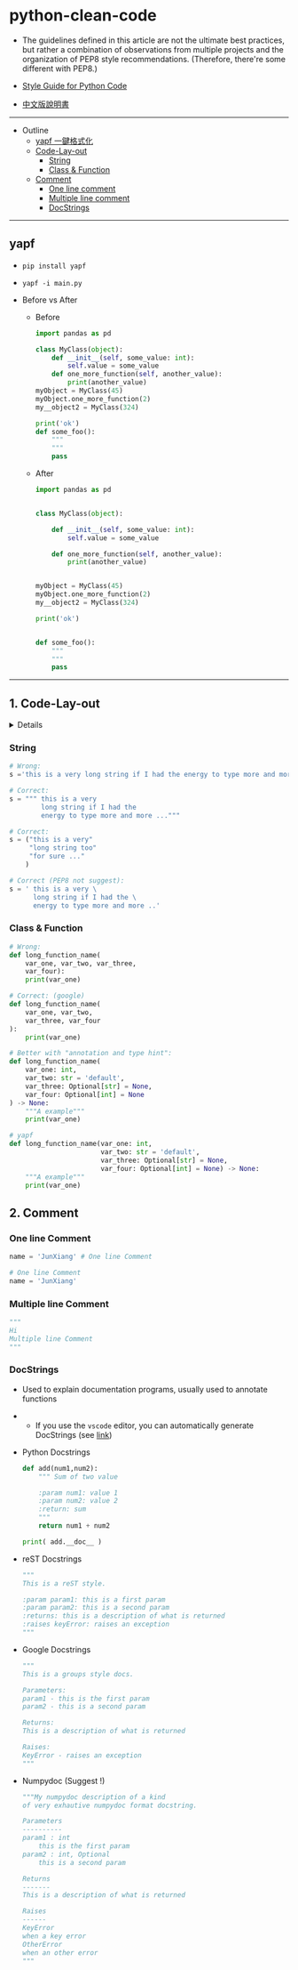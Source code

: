 # python-clean-code

* The guidelines defined in this article are not the ultimate best practices, but rather a combination of observations from multiple projects and the organization of PEP8 style recommendations. (Therefore, there're some different with PEP8.)

* [Style Guide for Python Code](https://peps.python.org/pep-0008/)

* [中文版說明書](./README_中文.md)

---

* Outline
    * [yapf 一鍵格式化](#yapf)
    * [Code-Lay-out](#1-code-lay-out)
        * [String](#string)
        * [Class & Function](#class--function)
    * [Comment](#2-comment)
        * [One line comment](#one-line-comment)
        * [Multiple line comment](#multiple-line-comment)
        * [DocStrings](#docstrings)

---

## yapf

* `pip install yapf`

* `yapf -i main.py`

* Before vs After

   * Before
      ```python
      import pandas as pd

      class MyClass(object):
          def __init__(self, some_value: int):
              self.value = some_value
          def one_more_function(self, another_value):
              print(another_value)
      myObject = MyClass(45)
      myObject.one_more_function(2)
      my__object2 = MyClass(324)

      print('ok')
      def some_foo():
          """
          """
          pass
      ```
   
   * After
      ```python
      import pandas as pd


      class MyClass(object):

          def __init__(self, some_value: int):
              self.value = some_value

          def one_more_function(self, another_value):
              print(another_value)


      myObject = MyClass(45)
      myObject.one_more_function(2)
      my__object2 = MyClass(324)

      print('ok')


      def some_foo():
          """
          """
          pass
      ```

---

## 1. Code-Lay-out

<details>
<summary>Details</summary>

* Python code layout style usually refers to the code style guidelines that Python programmers follow when writing Python programs, typically referred to as the PEP 8 guidelines.

* Here are several PEP 8 guidelines that Python programmers usually follow:

  * Use 4 spaces for indentation, not tabs.
  * Keep each line under 79 characters. For long lines, break them at parentheses and indent the continuation line with an additional 4 spaces.
  * Use spaces around binary operators, such as a + b.
  * Put commas at the end of the last item in a sequence, rather than on the next line. This makes it easier for version control systems to compare differences.
  * Leave two blank lines before class, function, and method definitions. Leave one blank line between methods in a class. Leave one blank line before defining local variables in a function or method.
  * Use UpperCamelCase style for class names, lower_case_with_underscores style for function and method names, and lower_case_with_underscores style for variable names.
  * Use triple quotes (""") for docstrings instead of single quotes (''). Docstrings should be indented the same as the code.

</details>

### String

```python
# Wrong:
s ='this is a very long string if I had the energy to type more and more ...'

# Correct:
s = """ this is a very
        long string if I had the
        energy to type more and more ..."""

# Correct:
s = ("this is a very"
     "long string too"
     "for sure ..."
    )

# Correct (PEP8 not suggest):
s = ' this is a very \
      long string if I had the \
      energy to type more and more ..'
```

### Class & Function

```python
# Wrong:
def long_function_name(
    var_one, var_two, var_three,
    var_four):
    print(var_one)

# Correct: (google)
def long_function_name(
    var_one, var_two,
    var_three, var_four
):
    print(var_one)

# Better with "annotation and type hint":
def long_function_name(
    var_one: int,
    var_two: str = 'default',
    var_three: Optional[str] = None,
    var_four: Optional[int] = None
) -> None:
    """A example"""
    print(var_one)

# yapf
def long_function_name(var_one: int,
                       var_two: str = 'default',
                       var_three: Optional[str] = None,
                       var_four: Optional[int] = None) -> None:
    """A example"""
    print(var_one)
```

## 2. Comment

### One line Comment

```python
name = 'JunXiang' # One line Comment

# One line Comment
name = 'JunXiang'
```

### Multiple line Comment

```python
"""
Hi
Multiple line Comment
"""
```

### DocStrings

* Used to explain documentation programs, usually used to annotate functions
* * If you use the `vscode` editor, you can automatically generate DocStrings (see [link](https://github.com/Lin-jun-xiang/vscode-extensions-best#autodocstring---python-docstring-generator))
* Python Docstrings

    ```python
    def add(num1,num2):
        """ Sum of two value

        :param num1: value 1
        :param num2: value 2
        :return: sum
        """
        return num1 + num2

    print( add.__doc__ )
    ```

* reST Docstrings

    ```python
    """
    This is a reST style.

    :param param1: this is a first param
    :param param2: this is a second param
    :returns: this is a description of what is returned
    :raises keyError: raises an exception
    """
    ```

* Google Docstrings

    ```python
    """
    This is a groups style docs.

    Parameters:
    param1 - this is the first param
    param2 - this is a second param

    Returns:
    This is a description of what is returned

    Raises:
    KeyError - raises an exception
    """
    ```

* Numpydoc (Suggest !)

    ```python
    """My numpydoc description of a kind
    of very exhautive numpydoc format docstring.

    Parameters
    ----------
    param1 : int
        this is the first param
    param2 : int, Optional
        this is a second param

    Returns
    -------
    This is a description of what is returned

    Raises
    ------
    KeyError
    when a key error
    OtherError
    when an other error
    """
    ```
